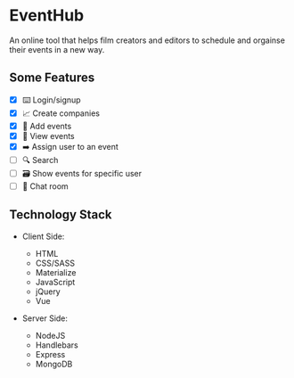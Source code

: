 # EventHub
An online tool that helps film creators and editors to schedule and orgainse their events in a new way.

## Some Features

* [x] ⌨️ Login/signup
* [x] 📈 Create companies
* [x] 📝 Add events
* [x] 🙈 View events
* [x] ➡️ Assign user to an event
* [ ] 🔍 Search
* [ ] 🗃 Show events for specific user
* [ ] 💬 Chat room

## Technology Stack

* Client Side:
  * HTML
  * CSS/SASS
  * Materialize
  * JavaScript
  * jQuery
  * Vue

* Server Side:
  * NodeJS
  * Handlebars
  * Express
  * MongoDB

